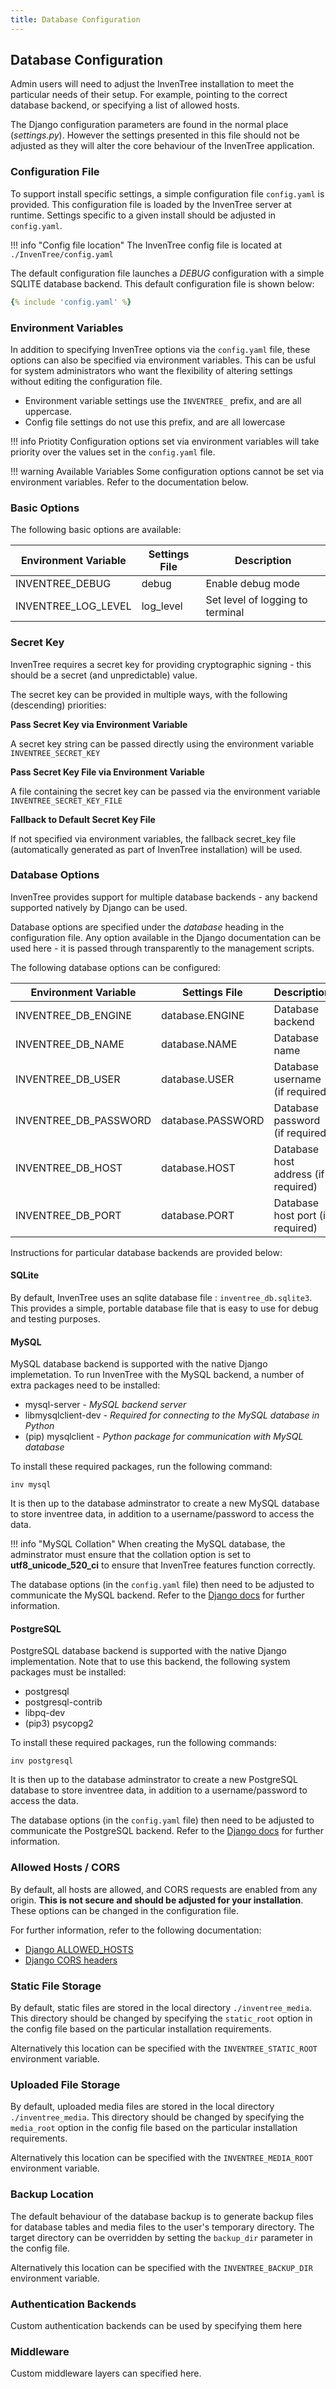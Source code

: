 ```yaml
---
title: Database Configuration
---
```


## Database Configuration

Admin users will need to adjust the InvenTree installation to meet the particular needs of their setup. For example, pointing to the correct database backend, or specifying a list of allowed hosts.

The Django configuration parameters are found in the normal place (*settings.py*). However the settings presented in this file should not be adjusted as they will alter the core behaviour of the InvenTree application.

### Configuration File

To support install specific settings, a simple configuration file ``config.yaml`` is provided. This configuration file is loaded by the InvenTree server at runtime. Settings specific to a given install should be adjusted in ``config.yaml``.

!!! info "Config file location"
    The InvenTree config file is located at `./InvenTree/config.yaml`

The default configuration file launches a *DEBUG* configuration with a simple SQLITE database backend. This default configuration file is shown below:

``` yaml
{% include 'config.yaml' %}
```

### Environment Variables

In addition to specifying InvenTree options via the `config.yaml` file, these options can also be specified via environment variables. This can be usful for system administrators who want the flexibility of altering settings without editing the configuration file.

- Environment variable settings use the `INVENTREE_` prefix, and are all uppercase.
- Config file settings do not use this prefix, and are all lowercase

!!! info Priotity
    Configuration options set via environment variables will take priority over the values set in the `config.yaml` file.

!!! warning Available Variables
    Some configuration options cannot be set via environment variables. Refer to the documentation below.

### Basic Options

The following basic options are available:

| Environment Variable | Settings File | Description |
| --- | --- | --- |
| INVENTREE_DEBUG | debug | Enable debug mode |
| INVENTREE_LOG_LEVEL | log_level | Set level of logging to terminal |

### Secret Key

InvenTree requires a secret key for providing cryptographic signing - this should be a secret (and unpredictable) value.

The secret key can be provided in multiple ways, with the following (descending) priorities:

**Pass Secret Key via Environment Variable**

A secret key string can be passed directly using the environment variable `INVENTREE_SECRET_KEY`

**Pass Secret Key File via Environment Variable**

A file containing the secret key can be passed via the environment variable `INVENTREE_SECRET_KEY_FILE`

**Fallback to Default Secret Key File**

If not specified via environment variables, the fallback secret_key file (automatically generated as part of InvenTree installation) will be used.

### Database Options

InvenTree provides support for multiple database backends - any backend supported natively by Django can be used. 

Database options are specified under the *database* heading in the configuration file. Any option available in the Django documentation can be used here - it is passed through transparently to the management scripts.

The following database options can be configured:

| Environment Variable | Settings File | Description |
| --- | --- | --- |
| INVENTREE_DB_ENGINE | database.ENGINE | Database backend |
| INVENTREE_DB_NAME | database.NAME | Database name |
| INVENTREE_DB_USER | database.USER | Database username (if required) |
| INVENTREE_DB_PASSWORD | database.PASSWORD | Database password (if required) |
| INVENTREE_DB_HOST | database.HOST | Database host address (if required) |
| INVENTREE_DB_PORT | database.PORT | Database host port (if required) |

Instructions for particular database backends are provided below:

#### SQLite
By default, InvenTree uses an sqlite database file : `inventree_db.sqlite3`. This provides a simple, portable database file that is easy to use for debug and testing purposes. 

#### MySQL
MySQL database backend is supported with the native Django implemetation. To run InvenTree with the MySQL backend, a number of extra packages need to be installed:

* mysql-server - *MySQL backend server*
* libmysqlclient-dev - *Required for connecting to the MySQL database in Python*
* (pip) mysqlclient - *Python package for communication with MySQL database*

To install these required packages, run the following command:

```
inv mysql
```

It is then up to the database adminstrator to create a new MySQL database to store inventree data, in addition to a username/password to access the data.

!!! info "MySQL Collation"
    When creating the MySQL database, the adminstrator must ensure that the collation option is set to **utf8_unicode_520_ci** to ensure that InvenTree features function correctly.

The database options (in the `config.yaml` file) then need to be adjusted to communicate the MySQL backend. Refer to the [Django docs](https://docs.djangoproject.com/en/dev/ref/databases/) for further information.

#### PostgreSQL
PostgreSQL database backend is supported with the native Django implementation. Note that to use this backend, the following system packages must be installed:

* postgresql
* postgresql-contrib
* libpq-dev
* (pip3) psycopg2

To install these required packages, run the following commands:

```
inv postgresql
```

It is then up to the database adminstrator to create a new PostgreSQL database to store inventree data, in addition to a username/password to access the data.

The database options (in the `config.yaml` file) then need to be adjusted to communicate the PostgreSQL backend. Refer to the [Django docs](https://docs.djangoproject.com/en/dev/ref/databases/) for further information.

### Allowed Hosts / CORS

By default, all hosts are allowed, and CORS requests are enabled from any origin. **This is not secure and should be adjusted for your installation**. These options can be changed in the configuration file.

For further information, refer to the following documentation:

* [Django ALLOWED_HOSTS](https://docs.djangoproject.com/en/2.2/ref/settings/#allowed-hosts)
* [Django CORS headers](https://github.com/OttoYiu/django-cors-headers)

### Static File Storage

By default, static files are stored in the local directory `./inventree_media`. This directory should be changed by specifying the `static_root` option in the config file based on the particular installation requirements.

Alternatively this location can be specified with the `INVENTREE_STATIC_ROOT` environment variable.

### Uploaded File Storage

By default, uploaded media files are stored in the local directory `./inventree_media`. This directory should be changed by specifying the `media_root` option in the config file based on the particular installation requirements.

Alternatively this location can be specified with the `INVENTREE_MEDIA_ROOT` environment variable.

### Backup Location

The default behaviour of the database backup is to generate backup files for database tables and media files to the user's temporary directory. The target directory can be overridden by setting the `backup_dir` parameter in the config file.

Alternatively this location can be specified with the `INVENTREE_BACKUP_DIR` environment variable.

### Authentication Backends

Custom authentication backends can be used by specifying them here

### Middleware

Custom middleware layers can specified here.